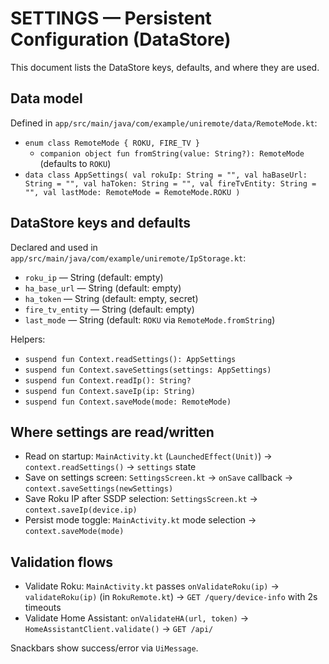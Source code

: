 # SETTINGS — Persistent Configuration (DataStore)

This document lists the DataStore keys, defaults, and where they are used.

## Data model

Defined in `app/src/main/java/com/example/uniremote/data/RemoteMode.kt`:

- `enum class RemoteMode { ROKU, FIRE_TV }`
  - `companion object fun fromString(value: String?): RemoteMode` (defaults to `ROKU`)
- `data class AppSettings(
    val rokuIp: String = "",
    val haBaseUrl: String = "",
    val haToken: String = "",
    val fireTvEntity: String = "",
    val lastMode: RemoteMode = RemoteMode.ROKU
  )`

## DataStore keys and defaults

Declared and used in `app/src/main/java/com/example/uniremote/IpStorage.kt`:

- `roku_ip` — String (default: empty)
- `ha_base_url` — String (default: empty)
- `ha_token` — String (default: empty, secret)
- `fire_tv_entity` — String (default: empty)
- `last_mode` — String (default: `ROKU` via `RemoteMode.fromString`)

Helpers:
- `suspend fun Context.readSettings(): AppSettings`
- `suspend fun Context.saveSettings(settings: AppSettings)`
- `suspend fun Context.readIp(): String?`
- `suspend fun Context.saveIp(ip: String)`
- `suspend fun Context.saveMode(mode: RemoteMode)`

## Where settings are read/written

- Read on startup: `MainActivity.kt` (`LaunchedEffect(Unit)`) → `context.readSettings()` → `settings` state
- Save on settings screen: `SettingsScreen.kt` → `onSave` callback → `context.saveSettings(newSettings)`
- Save Roku IP after SSDP selection: `SettingsScreen.kt` → `context.saveIp(device.ip)`
- Persist mode toggle: `MainActivity.kt` mode selection → `context.saveMode(mode)`

## Validation flows

- Validate Roku: `MainActivity.kt` passes `onValidateRoku(ip)` → `validateRoku(ip)` (in `RokuRemote.kt`) → `GET /query/device-info` with 2s timeouts
- Validate Home Assistant: `onValidateHA(url, token)` → `HomeAssistantClient.validate()` → `GET /api/`

Snackbars show success/error via `UiMessage`.
